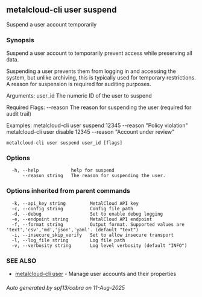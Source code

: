 ## metalcloud-cli user suspend

Suspend a user account temporarily

### Synopsis

Suspend a user account to temporarily prevent access while preserving all data.

Suspending a user prevents them from logging in and accessing the system, but unlike
archiving, this is typically used for temporary restrictions. A reason for suspension
is required for auditing purposes.

Arguments:
  user_id                 The numeric ID of the user to suspend

Required Flags:
  --reason                The reason for suspending the user (required for audit trail)

Examples:
  metalcloud-cli user suspend 12345 --reason "Policy violation"
  metalcloud-cli user disable 12345 --reason "Account under review"

```
metalcloud-cli user suspend user_id [flags]
```

### Options

```
  -h, --help            help for suspend
      --reason string   The reason for suspending the user.
```

### Options inherited from parent commands

```
  -k, --api_key string         MetalCloud API key
  -c, --config string          Config file path
  -d, --debug                  Set to enable debug logging
  -e, --endpoint string        MetalCloud API endpoint
  -f, --format string          Output format. Supported values are 'text','csv','md','json','yaml'. (default "text")
  -i, --insecure_skip_verify   Set to allow insecure transport
  -l, --log_file string        Log file path
  -v, --verbosity string       Log level verbosity (default "INFO")
```

### SEE ALSO

* [metalcloud-cli user](metalcloud-cli_user.md)	 - Manage user accounts and their properties

###### Auto generated by spf13/cobra on 11-Aug-2025

